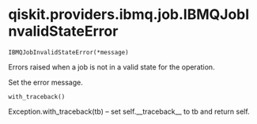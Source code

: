 <span id="qiskit-providers-ibmq-job-ibmqjobinvalidstateerror" />

# qiskit.providers.ibmq.job.IBMQJobInvalidStateError

<span id="undefined" />

`IBMQJobInvalidStateError(*message)`

Errors raised when a job is not in a valid state for the operation.

Set the error message.

<span id="undefined" />

`with_traceback()`

Exception.with\_traceback(tb) – set self.\_\_traceback\_\_ to tb and return self.
